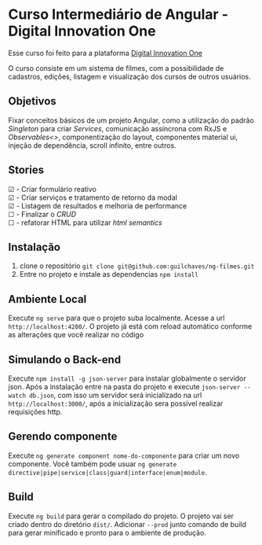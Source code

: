 # Curso Intermediário de Angular - Digital Innovation One

Esse curso foi feito para a plataforma [Digital Innovation One](https://digitalinnovation.one/)

O curso consiste em um sistema de filmes, com a possibilidade de cadastros, edições, listagem e visualização dos cursos de outros usuários.

## Objetivos

Fixar conceitos básicos de um projeto Angular, como a utilização do padrão _Singleton_ para criar _Services_, comunicação assíncrona com RxJS e _Observables<>_, componentização do layout, componentes material ui, injeção de dependência, scroll infinito, entre outros.

## Stories

☑ - Criar formulário reativo<br>
☑ - Criar serviços e tratamento de retorno da modal<br>
☑ - Listagem de resultados e melhoria de performance<br>
☐ - Finalizar o _CRUD_<br>
☐ - refatorar HTML para utilizar _html semantics_<br>

## Instalação

1. clone o repositório `git clone git@github.com:guilchaves/ng-filmes.git`
2. Entre no projeto e instale as dependencias `npm install`

## Ambiente Local

Execute `ng serve` para que o projeto suba localmente. Acesse a url `http://localhost:4200/`. O projeto já está com reload automático conforme as alterações que você realizar no código

## Simulando o Back-end

Execute `npm install -g json-server` para instalar globalmente o servidor json. Após a instalação entre na pasta do projeto e execute `json-server --watch db.json`, com isso um servidor será inicializado na url `http://localhost:3000/`, após a inicialização sera possível realizar requisições http.

## Gerendo componente

Execute `ng generate component nome-do-componente` para criar um novo componente. Você também pode usuar `ng generate directive|pipe|service|class|guard|interface|enum|module`.

## Build

Execute `ng build` para gerar o compilado do projeto. O projeto vai ser criado dentro do diretório `dist/`. Adicionar `--prod` junto comando de build para gerar minificado e pronto para o ambiente de produção.

